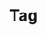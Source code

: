 ---
title: Tag
layout: tag
pagination:
  data: collections
  size: 1
  alias: tag
  filter: 
    - all
    - project
permalink: "/tags/{{ tag | slug }}/"
---